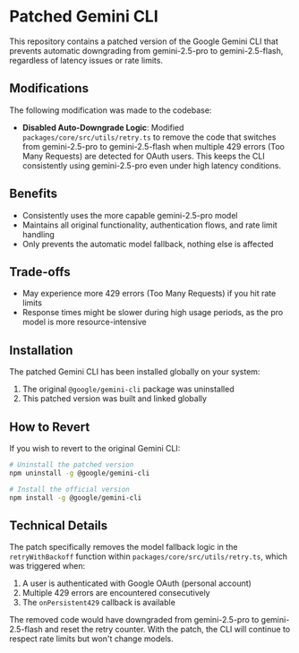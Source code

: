 # Patched Gemini CLI

This repository contains a patched version of the Google Gemini CLI that prevents automatic downgrading from gemini-2.5-pro to gemini-2.5-flash, regardless of latency issues or rate limits.

## Modifications

The following modification was made to the codebase:

- **Disabled Auto-Downgrade Logic**: Modified `packages/core/src/utils/retry.ts` to remove the code that switches from gemini-2.5-pro to gemini-2.5-flash when multiple 429 errors (Too Many Requests) are detected for OAuth users. This keeps the CLI consistently using gemini-2.5-pro even under high latency conditions.

## Benefits

- Consistently uses the more capable gemini-2.5-pro model
- Maintains all original functionality, authentication flows, and rate limit handling
- Only prevents the automatic model fallback, nothing else is affected

## Trade-offs

- May experience more 429 errors (Too Many Requests) if you hit rate limits
- Response times might be slower during high usage periods, as the pro model is more resource-intensive

## Installation

The patched Gemini CLI has been installed globally on your system:

1. The original `@google/gemini-cli` package was uninstalled
2. This patched version was built and linked globally

## How to Revert

If you wish to revert to the original Gemini CLI:

```bash
# Uninstall the patched version
npm uninstall -g @google/gemini-cli

# Install the official version
npm install -g @google/gemini-cli
```

## Technical Details

The patch specifically removes the model fallback logic in the `retryWithBackoff` function within `packages/core/src/utils/retry.ts`, which was triggered when:

1. A user is authenticated with Google OAuth (personal account)
2. Multiple 429 errors are encountered consecutively
3. The `onPersistent429` callback is available

The removed code would have downgraded from gemini-2.5-pro to gemini-2.5-flash and reset the retry counter. With the patch, the CLI will continue to respect rate limits but won't change models.
